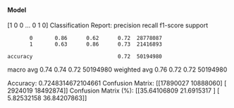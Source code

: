 #### Model
[1 0 0 ... 0 1 0]
Classification Report:
              precision    recall  f1-score   support

           0       0.86      0.62      0.72  28778087
           1       0.63      0.86      0.73  21416893

    accuracy                           0.72  50194980
   macro avg       0.74      0.74      0.72  50194980
weighted avg       0.76      0.72      0.72  50194980

Accuracy: 0.7248314672104661
Confusion Matrix:
[[17890027 10888060]
 [ 2924019 18492874]]
Confusion Matrix (%):
[[35.64106809 21.6915317 ]
 [ 5.82532158 36.84207863]]
